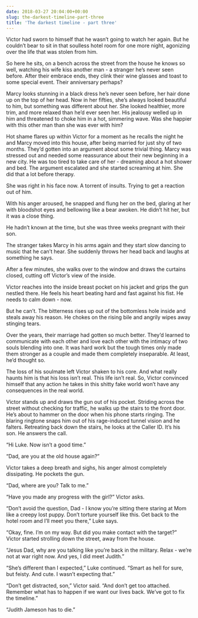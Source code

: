 ```yaml
---
date: 2018-03-27 20:04:00+00:00
slug: the-darkest-timeline-part-three
title: 'The darkest timeline - part three'
---
```


Victor had sworn to himself that he wasn’t going to watch her again. But he couldn’t bear to sit in that soulless hotel room for one more night, agonizing over the life that was stolen from him.

So here he sits, on a bench across the street from the house he knows so well, watching his wife kiss another man - a stranger he’s never seen before. After their embrace ends, they clink their wine glasses and toast to some special event. Their anniversary perhaps?

Marcy looks stunning in a black dress he’s never seen before, her hair done up on the top of her head. Now in her fifties, she’s always looked beautiful to him, but something was different about her. She looked healthier, more trim, and more relaxed than he’d ever seen her. His jealousy welled up in him and threatened to choke him in a hot, simmering wave. Was she happier with this other man than she was ever with him?

<!--more-->

Hot shame flares up within Victor for a moment as he recalls the night he and Marcy moved into this house, after being married for just shy of two months. They’d gotten into an argument about some trivial thing. Marcy was stressed out and needed some reassurance about their new beginning in a new city. He was too tired to take care of her - dreaming about a hot shower and bed. The argument escalated and she started screaming at him. She did that a lot before therapy.

She was right in his face now. A torrent of insults. Trying to get a reaction out of him.

With his anger aroused, he snapped and flung her on the bed, glaring at her with bloodshot eyes and bellowing like a bear awoken. He didn’t hit her, but it was a close thing.

He hadn’t known at the time, but she was three weeks pregnant with their son.

The stranger takes Marcy in his arms again and they start slow dancing to music that he can’t hear. She suddenly throws her head back and laughs at something he says.

After a few minutes, she walks over to the window and draws the curtains closed, cutting off Victor’s view of the inside.

Victor reaches into the inside breast pocket on his jacket and grips the gun nestled there. He feels his heart beating hard and fast against his fist. He needs to calm down - now.

But he can’t. The bitterness rises up out of the bottomless hole inside and steals away his reason. He chokes on the rising bile and angrily wipes away stinging tears.

Over the years, their marriage had gotten so much better. They’d learned to communicate with each other and love each other with the intimacy of two souls blending into one. It was hard work but the tough times only made them stronger as a couple and made them completely inseparable. At least, he’d thought so.

The loss of his soulmate left Victor shaken to his core. And what really haunts him is that his loss isn’t real. This life isn’t real. So, Victor convinced himself that any action he takes in this shitty fake world won’t have any consequences in the real world.

Victor stands up and draws the gun out of his pocket. Striding across the street without checking for traffic, he walks up the stairs to the front door. He’s about to hammer on the door when his phone starts ringing. The blaring ringtone snaps him out of his rage-induced tunnel vision and he falters. Retreating back down the stairs, he looks at the Caller ID. It’s his son. He answers the call.

“Hi Luke. Now isn’t a good time.”

“Dad, are you at the old house again?”

Victor takes a deep breath and sighs, his anger almost completely dissipating. He pockets the gun.

“Dad, where are you? Talk to me.”

“Have you made any progress with the girl?” Victor asks.

“Don’t avoid the question, Dad - I know you’re sitting there staring at Mom like a creepy lost puppy. Don’t torture yourself like this. Get back to the hotel room and I’ll meet you there,” Luke says.

“Okay, fine. I’m on my way. But did you make contact with the target?” Victor started strolling down the street, away from the house.

“Jesus Dad, why are you talking like you’re back in the military. Relax - we’re not at war right now. And yes, I did meet Judith.”

“She’s different than I expected,” Luke continued. “Smart as hell for sure, but feisty. And cute. I wasn’t expecting that.”

“Don’t get distracted, son,” Victor said. “And don’t get too attached. Remember what has to happen if we want our lives back. We’ve got to fix the timeline.”

“Judith Jameson has to die.”
